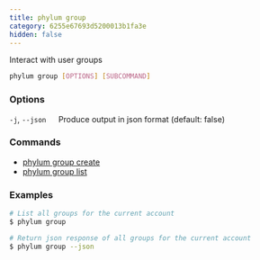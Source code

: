 ```yaml
---
title: phylum group
category: 6255e67693d5200013b1fa3e
hidden: false
---
```


Interact with user groups

```sh
phylum group [OPTIONS] [SUBCOMMAND]
```

### Options
`-j`, `--json`
&emsp; Produce output in json format (default: false)

### Commands
* [phylum group create](https://docs.phylum.io/docs/phylum_group_create)
* [phylum group list](https://docs.phylum.io/docs/phylum_group_list)

### Examples
```sh
# List all groups for the current account
$ phylum group

# Return json response of all groups for the current account
$ phylum group --json
```
